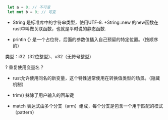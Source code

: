 
```rust
 let a = 0; // 不可变
 let mut b = 0; // 可变
```
+ String 是标准库中的字符串类型，使用UTF-8.
+String::new 的new函数在rust中叫做关联函数，也就是平时说的静态函数.

+ println {} 是一个占位符，后面的参数值插入自己预留的特定位置。（按顺序的）

类型：i32（32位整型）、u32（无符号整型）

? 重复使用变量名？
+ rust允许使用同名的新变量，这个特性通常使用在转换值类型的场景。（隐藏机制）

- trim() 抹除了用户输入的回车键

+ match 表达式由多个分支（arm）组成，每个分支是包含一个用于匹配的模式（pattern）